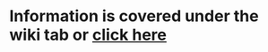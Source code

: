 # Information is covered under the <b>wiki</b> tab or [click here](https://github.com/Team488/CV-Curriculum/wiki)
